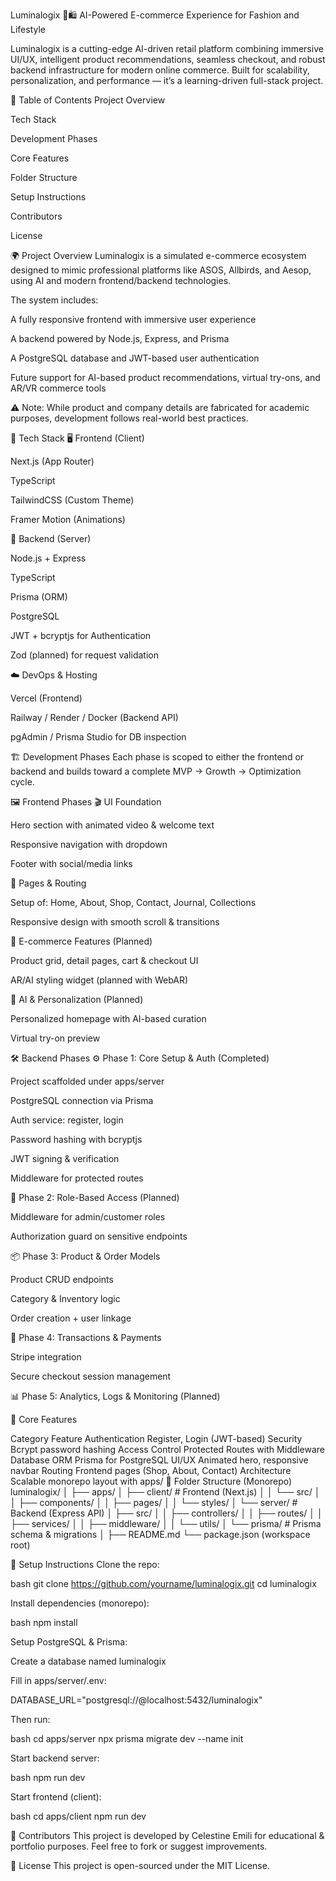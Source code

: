 Luminalogix 🧠🛍️
AI-Powered E-commerce Experience for Fashion and Lifestyle

Luminalogix is a cutting-edge AI-driven retail platform combining immersive UI/UX, intelligent product recommendations, seamless checkout, and robust backend infrastructure for modern online commerce. Built for scalability, personalization, and performance — it’s a learning-driven full-stack project.

📌 Table of Contents
Project Overview

Tech Stack

Development Phases

Core Features

Folder Structure

Setup Instructions

Contributors

License

🌍 Project Overview
Luminalogix is a simulated e-commerce ecosystem designed to mimic professional platforms like ASOS, Allbirds, and Aesop, using AI and modern frontend/backend technologies.

The system includes:

A fully responsive frontend with immersive user experience

A backend powered by Node.js, Express, and Prisma

A PostgreSQL database and JWT-based user authentication

Future support for AI-based product recommendations, virtual try-ons, and AR/VR commerce tools

⚠️ Note: While product and company details are fabricated for academic purposes, development follows real-world best practices.

🧰 Tech Stack
🖥 Frontend (Client)

Next.js (App Router)

TypeScript

TailwindCSS (Custom Theme)

Framer Motion (Animations)

🧠 Backend (Server)

Node.js + Express

TypeScript

Prisma (ORM)

PostgreSQL

JWT + bcryptjs for Authentication

Zod (planned) for request validation

☁️ DevOps & Hosting

Vercel (Frontend)

Railway / Render / Docker (Backend API)

pgAdmin / Prisma Studio for DB inspection

🏗️ Development Phases
Each phase is scoped to either the frontend or backend and builds toward a complete MVP → Growth → Optimization cycle.

🖼 Frontend Phases
🎬 UI Foundation

Hero section with animated video & welcome text

Responsive navigation with dropdown

Footer with social/media links

🧩 Pages & Routing

Setup of: Home, About, Shop, Contact, Journal, Collections

Responsive design with smooth scroll & transitions

🛒 E-commerce Features (Planned)

Product grid, detail pages, cart & checkout UI

AR/AI styling widget (planned with WebAR)

🧠 AI & Personalization (Planned)

Personalized homepage with AI-based curation

Virtual try-on preview

🛠 Backend Phases
⚙️ Phase 1: Core Setup & Auth (Completed)

Project scaffolded under apps/server

PostgreSQL connection via Prisma

Auth service: register, login

Password hashing with bcryptjs

JWT signing & verification

Middleware for protected routes

🛂 Phase 2: Role-Based Access (Planned)

Middleware for admin/customer roles

Authorization guard on sensitive endpoints

📦 Phase 3: Product & Order Models

Product CRUD endpoints

Category & Inventory logic

Order creation + user linkage

🧾 Phase 4: Transactions & Payments

Stripe integration

Secure checkout session management

📊 Phase 5: Analytics, Logs & Monitoring (Planned)

🔑 Core Features

Category	Feature
Authentication	Register, Login (JWT-based)
Security	Bcrypt password hashing
Access Control	Protected Routes with Middleware
Database ORM	Prisma for PostgreSQL
UI/UX	Animated hero, responsive navbar
Routing	Frontend pages (Shop, About, Contact)
Architecture	Scalable monorepo layout with apps/
📁 Folder Structure (Monorepo)
luminalogix/ │ ├── apps/ │ ├── client/ # Frontend (Next.js) │ │ └── src/ │ │ ├── components/ │ │ ├── pages/ │ │ └── styles/ │ └── server/ # Backend (Express API) │ ├── src/ │ │ ├── controllers/ │ │ ├── routes/ │ │ ├── services/ │ │ ├── middleware/ │ │ └── utils/ │ └── prisma/ # Prisma schema & migrations │ ├── README.md └── package.json (workspace root)

🚀 Setup Instructions
Clone the repo:

bash git clone https://github.com/yourname/luminalogix.git cd luminalogix

Install dependencies (monorepo):

bash npm install

Setup PostgreSQL & Prisma:

Create a database named luminalogix

Fill in apps/server/.env:

DATABASE_URL="postgresql://<user>@localhost:5432/luminalogix"

Then run:

bash cd apps/server npx prisma migrate dev --name init

Start backend server:

bash npm run dev

Start frontend (client):

bash cd apps/client npm run dev

🙋 Contributors
This project is developed by Celestine Emili for educational & portfolio purposes.
Feel free to fork or suggest improvements.

📄 License
This project is open-sourced under the MIT License.

